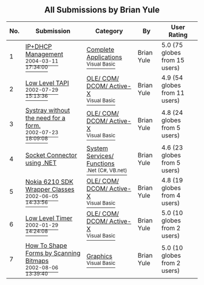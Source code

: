 ﻿<div align="center">

## All Submissions by Brian Yule

</div>

No.  | Submission | Category | By   | User Rating
---- | ---------- | -------- | ---- | -----------
1 | [IP\+DHCP Management<br /><sup>2004-03-11 17:34:00</sup>](https://github.com/Planet-Source-Code/brian-yule-ip-dhcp-management__1-52316) | [Complete Applications<br /><sup>Visual Basic</sup>](../ByCategory/complete-applications__1-27.md) | Brian Yule | 5.0 (75 globes from 15 users)
2 | [Low Level TAPI<br /><sup>2002-07-29 15:13:36</sup>](https://github.com/Planet-Source-Code/brian-yule-low-level-tapi__1-37398) | [OLE/ COM/ DCOM/ Active\-X<br /><sup>Visual Basic</sup>](../ByCategory/ole-com-dcom-active-x__1-29.md) | Brian Yule | 4.9 (54 globes from 11 users)
3 | [Systray without the need for a form\.<br /><sup>2002-07-23 18:09:08</sup>](https://github.com/Planet-Source-Code/brian-yule-systray-without-the-need-for-a-form__1-37400) | [OLE/ COM/ DCOM/ Active\-X<br /><sup>Visual Basic</sup>](../ByCategory/ole-com-dcom-active-x__1-29.md) | Brian Yule | 4.8 (24 globes from 5 users)
4 | [Socket Connector using \.NET<br />](https://github.com/Planet-Source-Code/brian-yule-socket-connector-using-net__10-601) | [System Services/ Functions<br /><sup>.Net (C#, VB.net)</sup>](../ByCategory/system-services-functions__10-23.md) | Brian Yule | 4.6 (23 globes from 5 users)
5 | [Nokia 6210 SDK Wrapper Classes<br /><sup>2002-06-05 14:33:56</sup>](https://github.com/Planet-Source-Code/brian-yule-nokia-6210-sdk-wrapper-classes__1-37440) | [OLE/ COM/ DCOM/ Active\-X<br /><sup>Visual Basic</sup>](../ByCategory/ole-com-dcom-active-x__1-29.md) | Brian Yule | 4.8 (19 globes from 4 users)
6 | [Low Level Timer<br /><sup>2002-01-29 14:24:08</sup>](https://github.com/Planet-Source-Code/brian-yule-low-level-timer__1-37402) | [OLE/ COM/ DCOM/ Active\-X<br /><sup>Visual Basic</sup>](../ByCategory/ole-com-dcom-active-x__1-29.md) | Brian Yule | 5.0 (10 globes from 2 users)
7 | [How To Shape Forms by Scanning Bitmaps<br /><sup>2002-08-06 13:39:40</sup>](https://github.com/Planet-Source-Code/brian-yule-how-to-shape-forms-by-scanning-bitmaps__1-38367) | [Graphics<br /><sup>Visual Basic</sup>](../ByCategory/graphics__1-46.md) | Brian Yule | 5.0 (10 globes from 2 users)
